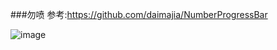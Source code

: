 ###勿喷
参考:https://github.com/daimajia/NumberProgressBar 

![image](https://github.com/iccrookie/CircleNumberProgressBar/gif/progressbar.gif)